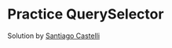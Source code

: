 # Practice QuerySelector

Solution by [Santiago Castelli](https://github.com/SantiCastelli/WebProgatsStarterQuerySelector)
